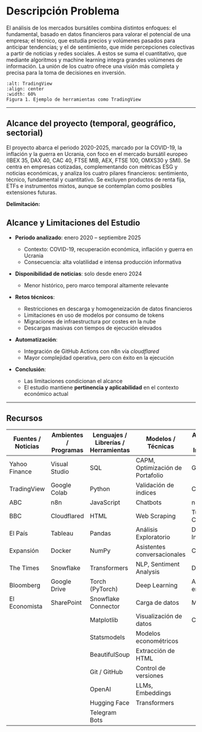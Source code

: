 # Descripción Problema

El análisis de los mercados bursátiles combina distintos enfoques: el fundamental, basado en datos financieros para valorar el potencial de una empresa; el técnico, que estudia precios y volúmenes pasados para anticipar tendencias; y el de sentimiento, que mide percepciones colectivas a partir de noticias y redes sociales. A estos se suma el cuantitativo, que mediante algoritmos y machine learning integra grandes volúmenes de información. La unión de los cuatro ofrece una visión más completa y precisa para la toma de decisiones en inversión.

```{figure} ../../Imagenes/Tradingview.gif
:alt: TradingView
:align: center
:width: 60%
Figura 1. Ejemplo de herramientas como TradingView
```
---

## Alcance del proyecto (temporal, geográfico, sectorial)

El proyecto abarca el periodo 2020-2025, marcado por la COVID-19, la inflación y la guerra en Ucrania, con foco en el mercado bursátil europeo (IBEX 35, DAX 40, CAC 40, FTSE MIB, AEX, FTSE 100, OMXS30 y SMI). Se centra en empresas cotizadas, complementando con métricas ESG y noticias económicas, y analiza los cuatro pilares financieros: sentimiento, técnico, fundamental y cuantitativo. Se excluyen productos de renta fija, ETFs e instrumentos mixtos, aunque se contemplan como posibles extensiones futuras.

**Delimitación:**  

## Alcance y Limitaciones del Estudio  

- **Periodo analizado**: enero 2020 – septiembre 2025  
  - Contexto: COVID-19, recuperación económica, inflación y guerra en Ucrania  
  - Consecuencia: alta volatilidad e intensa producción informativa  

- **Disponibilidad de noticias**: solo desde enero 2024  
  - Menor histórico, pero marco temporal altamente relevante  

- **Retos técnicos**:  
  - Restricciones en descarga y homogeneización de datos financieros  
  - Limitaciones en uso de modelos por consumo de tokens  
  - Migraciones de infraestructura por costes en la nube  
  - Descargas masivas con tiempos de ejecución elevados  

- **Automatización**:  
  - Integración de GitHub Actions con n8n vía *cloudflared*  
  - Mayor complejidad operativa, pero con éxito en la ejecución  

- **Conclusión**:  
  - Las limitaciones condicionan el alcance  
  - El estudio mantiene **pertinencia y aplicabilidad** en el contexto económico actual  



---

## Recursos

| Fuentes / Noticias | Ambientes / Programas | Lenguajes / Librerías / Herramientas | Modelos / Técnicas               | Automatización / Infraestructura |
|--------------------|------------------------|--------------------------------------|----------------------------------|----------------------------------|
| Yahoo Finance      | Visual Studio          | SQL                                  | CAPM, Optimización de Portafolio | GitHub Actions                   |
| TradingView        | Google Colab           | Python                               | Validación de índices            | Cron Jobs                        |
| ABC                | n8n                    | JavaScript                           | Chatbots                         | n8n Workflows                    |
| BBC                | Cloudflared            | HTML                                 | Web Scraping                     | Túneles Cloudflare               |
| El País            | Tableau                | Pandas                               | Análisis Exploratorio            | Dashboards Interactivos          |
| Expansión          | Docker                 | NumPy                                | Asistentes conversacionales      | Contenedores                     |
| The Times          | Snowflake              | Transformers                         | NLP, Sentiment Analysis          | Data Warehouse                   |
| Bloomberg          | Google Drive           | Torch (PyTorch)                      | Deep Learning                    | Almacenamiento en la nube        |
| El Economista      | SharePoint             | Snowflake Connector                  | Carga de datos                   | Model Hub                        |
|                    |                        | Matplotlib                           | Visualización de datos           | CI/CD                            |
|                    |                        | Statsmodels                          | Modelos econométricos            |                                  |
|                    |                        | BeautifulSoup                        | Extracción de HTML               |                                  |
|                    |                        | Git / GitHub                         | Control de versiones             |                                  |
|                    |                        | OpenAI                               | LLMs, Embeddings                 |                                  |
|                    |                        | Hugging Face                         | Transformers                     |                                  |
|                    |                        | Telegram Bots                        |                                  |                                  |

